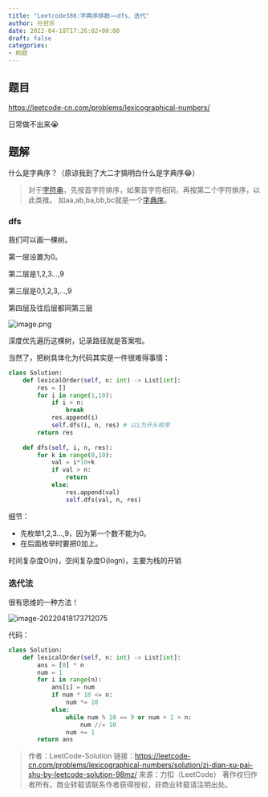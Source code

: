 ```yaml
---
title: "Leetcode386:字典序排数——dfs、迭代"
author: 孙百乐
date: 2022-04-18T17:26:02+08:00
draft: false
categories: 
- 刷题
---
```


## 题目

https://leetcode-cn.com/problems/lexicographical-numbers/

日常做不出来😭

## 题解

什么是字典序？（原谅我到了大二才搞明白什么是字典序😂）

> 对于[字符串](https://so.csdn.net/so/search?q=字符串&spm=1001.2101.3001.7020)，先按首字符排序，如果首字符相同，再按第二个字符排序，以此类推。
> 如aa,ab,ba,bb,bc就是一个[字典序](https://so.csdn.net/so/search?q=字典序&spm=1001.2101.3001.7020)。

### dfs

我们可以画一棵树。

第一层设置为0。

第二层是1,2,3...,9

第三层是0,1,2,3,...,9

第四层及往后层都同第三层

![image.png](https://cdn.jsdelivr.net/gh/leyouBaloy/mypic/img/1650246458-ahFpqe-image.png)

深度优先遍历这棵树，记录路径就是答案啦。

当然了，把树具体化为代码其实是一件很难得事情：

```python
class Solution:
    def lexicalOrder(self, n: int) -> List[int]:
        res = []
        for i in range(1,10):
            if i > n:
                break
            res.append(i)
            self.dfs(i, n, res) # 以i为开头枚举
        return res
    
    def dfs(self, i, n, res):
        for k in range(0,10):
            val = i*10+k
            if val > n:
                return
            else:
                res.append(val)
                self.dfs(val, n, res)
```

细节：

* 先枚举1,2,3...,9，因为第一个数不能为0。
* 在后面枚举时要把0加上。

时间复杂度O(n)，空间复杂度O(logn)，主要为栈的开销

### 迭代法

很有思维的一种方法！

![image-20220418173712075](https://cdn.jsdelivr.net/gh/leyouBaloy/mypic/img/image-20220418173712075.png)



代码：

```python
class Solution:
    def lexicalOrder(self, n: int) -> List[int]:
        ans = [0] * n
        num = 1
        for i in range(n):
            ans[i] = num
            if num * 10 <= n:
                num *= 10
            else:
                while num % 10 == 9 or num + 1 > n:
                    num //= 10
                num += 1
        return ans
```

> 作者：LeetCode-Solution
> 链接：https://leetcode-cn.com/problems/lexicographical-numbers/solution/zi-dian-xu-pai-shu-by-leetcode-solution-98mz/
> 来源：力扣（LeetCode）
> 著作权归作者所有。商业转载请联系作者获得授权，非商业转载请注明出处。
